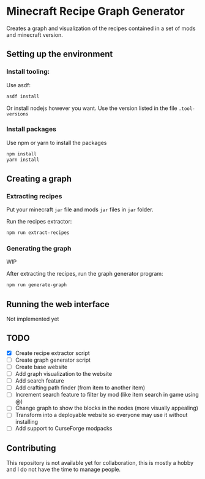 # Minecraft Recipe Graph Generator

Creates a graph and visualization of the recipes contained in a set of mods and
minecraft version.

## Setting up the environment

### Install tooling:

Use asdf:

```bash
asdf install
```

Or install nodejs however you want. Use the version listed in the file
`.tool-versions`

### Install packages

Use npm or yarn to install the packages

```bash
npm install
yarn install
```

## Creating a graph

### Extracting recipes

Put your minecraft `jar` file and mods `jar` files in `jar` folder.

Run the recipes extractor:

```bash
npm run extract-recipes
```

### Generating the graph

WIP

After extracting the recipes, run the graph generator program:

```bash
npm run generate-graph
```

## Running the web interface

Not implemented yet

## TODO

- [x] Create recipe extractor script
- [ ] Create graph generator script
- [ ] Create base website
- [ ] Add graph visualization to the website
- [ ] Add search feature
- [ ] Add crafting path finder (from item to another item)
- [ ] Increment search feature to filter by mod (like item search in game using @)
- [ ] Change graph to show the blocks in the nodes (more visually appealing)
- [ ] Transform into a deployable website so everyone may use it without installing
- [ ] Add support to CurseForge modpacks

## Contributing

This repository is not available yet for collaboration, this is mostly a hobby
and I do not have the time to manage people.
